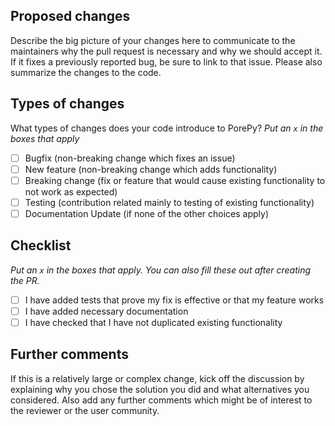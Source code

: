 ## Proposed changes

Describe the big picture of your changes here to communicate to the maintainers why the pull request is necessary and why we should accept it. If it fixes a previously reported bug, be sure to link to that issue. Please also summarize the changes to the code.

## Types of changes

What types of changes does your code introduce to PorePy?
_Put an `x` in the boxes that apply_

- [ ] Bugfix (non-breaking change which fixes an issue)
- [ ] New feature (non-breaking change which adds functionality)
- [ ] Breaking change (fix or feature that would cause existing functionality to not work as expected)
- [ ] Testing (contribution related mainly to testing of existing functionality)
- [ ] Documentation Update (if none of the other choices apply)

## Checklist

_Put an `x` in the boxes that apply. You can also fill these out after creating the PR._
- [ ] I have added tests that prove my fix is effective or that my feature works
- [ ] I have added necessary documentation 
- [ ] I have checked that I have not duplicated existing functionality

## Further comments

If this is a relatively large or complex change, kick off the discussion by explaining why you chose the solution you did and what alternatives you considered. Also add any further comments which might be of interest to the reviewer or the user community.